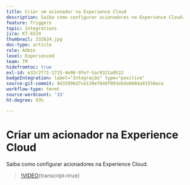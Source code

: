 ```yaml
---
title: Criar um acionador na Experience Cloud
description: Saiba como configurar acionadores na Experience Cloud.
feature: Triggers
topic: Integrations
jira: KT-6524
thumbnail: 332624.jpg
doc-type: article
role: Admin
level: Experienced
team: TM
hidefromtoc: true
exl-id: e32c2f71-1715-4e96-9fe7-5ac9321a9522
badgeIntegration: label="Integração" type="positive"
source-git-commit: 943599bd7ce139ef846f093ebda9084a91550aca
workflow-type: tm+mt
source-wordcount: '33'
ht-degree: 93%

---
```


# Criar um acionador na Experience Cloud

Saiba como configurar acionadores na Experience Cloud.

>[!VIDEO](https://video.tv.adobe.com/v/332624?learn=on){transcript=true}
